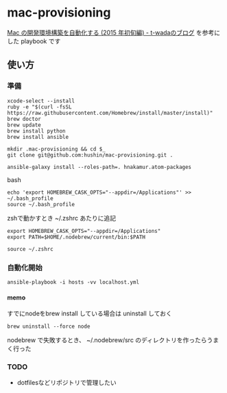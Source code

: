 # mac-provisioning

[Mac の開発環境構築を自動化する (2015 年初旬編) - t-wadaのブログ](http://t-wada.hatenablog.jp/entry/mac-provisioning-by-ansible) を参考にした playbook です


## 使い方

### 準備

```
xcode-select --install
ruby -e "$(curl -fsSL https://raw.githubusercontent.com/Homebrew/install/master/install)"
brew doctor
brew update
brew install python
brew install ansible

mkdir .mac-provisioning && cd $_
git clone git@github.com:hushin/mac-provisioning.git .
```

```
ansible-galaxy install --roles-path=. hnakamur.atom-packages
```

bash
```
echo 'export HOMEBREW_CASK_OPTS="--appdir=/Applications"' >> ~/.bash_profile
source ~/.bash_profile
```

zshで動かすとき
~/.zshrc あたりに追記
```
export HOMEBREW_CASK_OPTS="--appdir=/Applications"
export PATH=$HOME/.nodebrew/current/bin:$PATH
```

`source ~/.zshrc`

### 自動化開始


```
ansible-playbook -i hosts -vv localhost.yml
```

#### memo

すでにnodeをbrew install している場合は uninstall しておく
```
brew uninstall --force node
```

nodebrew で失敗するとき、 ~/.nodebrew/src のディレクトリを作ったらうまく行った

### TODO

- dotfilesなどリポジトリで管理したい
